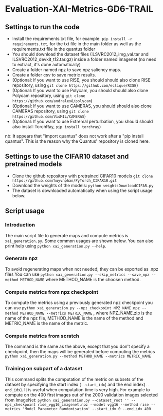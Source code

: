 # Evaluation-XAI-Metrics-GD6-TRAIL

## Settings to run the code

* Install the requirements.txt file, for example: `pip install -r requirements.txt`, for the txt file in the main folder as well as the requirements.txt file in the quantus folder
* You should download the dataset files (ILSVRC2012_img_val.tar and ILSVRC2012_devkit_t12.tar.gz) inside a folder named imagenet (no need to extract, it's done automatically)
* Create a folder named npz to save npz saliency maps.
* Create a folder csv to save metric results.
* (Optional: If you want to use RISE, you should should also clone RISE repository, using `git clone https://github.com/eclique/RISE`)
* (Optional: If you want to use Polycam, you should should also clone Polycam repository, using `git clone https://github.com/andralex8/polycam`)
* (Optional: If you want to use CAMERAS, you should should also clone CAMERAS repository, using `git clone https://github.com/VisMIL/CAMERAS`)
* (Optional: If you want to use Extremal perturbation, you should should also install TorchRay, `pip install torchray`)

nb: It appears that "import quantus" does not work after a "pip install quantus". This is the reason why the Quantus' repository is cloned here.

## Settings to use the CIFAR10 dataset and pretrained models
* Clone the github repository with pretrained CIFAR10 models `git clone https://github.com/huyvnphan/PyTorch_CIFAR10.git`
* Download the weights of the models: `python weightsDownloadCIFAR.py`
* The dataset is downloaded automatically when using the script usage below.

## Script usage

### Introduction
The main script file to generate maps and compute metrics is `xai_generation.py`. Some common usages are shown below. You can also print help using `python xai_generation.py --help`.

### Generate npz
To avoid regenerating maps when not needed, they can be exported as .npz files
You can use `python xai_generation.py --skip_metrics --save_npz --method METHOD_NAME` where METHOD_NAME is the choosen method.

### Compute metrics from npz checkpoint
To compute the metrics using a previously generated npz checkpoint you can use
`python xai_generation.py --npz_checkpoint NPZ_NAME.npz --method METHOD_NAME --metrics METRIC_NAME` , where NPZ_NAME.zip is the name of the npz file, METHOD_NAME is the name of the method and METRIC_NAME is the name of the metric.

### Compute metrics from scratch
The command is the same as the above, except that you don't specify a checkpoint, then the maps will be generated before computing the metrics
`python xai_generation.py --method METHOD_NAME --metrics METRIC_NAME`

### Training on subpart of a dataset
This command splits the computation of the metric on subsets of the dataset by specifying the start index (`--start_idx`) and the end index(`--end_idx`). It is useful when computation time is very high. For example to compute on the 400 first images out of the 2000 validation images selected from ImageNet: 
`python xai_generation.py --dataset_root '' --npz_checkpoint rise_vgg16_imagenet.npz --model vgg16 --method rise --metrics 'Model Parameter Randomisation' --start_idx 0 --end_idx 400`

